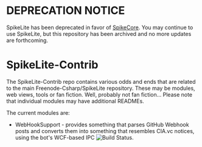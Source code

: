 # DEPRECATION NOTICE
SpikeLite has been deprecated in favor of [SpikeCore](https://github.com/Freenode-Csharp/SpikeCore). You may continue to use SpikeLite, but this repository has been archived and no more updates are forthcoming. 

SpikeLite-Contrib
=================

The SpikeLite-Contrib repo contains various odds and ends that are related to the main Freenode-Csharp/SpikeLite repository. These may be modules, web views, tools or fan fiction. Well, probably not fan fiction... Please note that individual modules may have additional READMEs.

The current modules are:

* WebHookSupport - provides something that parses GitHub Webhook posts and converts them into something that resembles CIA.vc notices, using the bot's WCF-based IPC ![Build Status](https://travis-ci.org/Freenode-Csharp/SpikeLite-Contrib.svg?branch=master).
